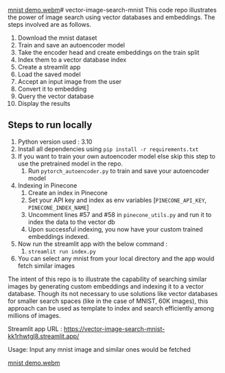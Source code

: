 [mnist demo.webm](https://github.com/vishalsmb/vector-image-search-mnist/assets/30661709/fadd38fc-db5d-42ad-9da7-48cd890ab3e8)# vector-image-search-mnist
This code repo illustrates the power of image search using vector databases and embeddings.
The steps involved are as follows.
1. Download the mnist dataset
2. Train and save an autoencoder model
3. Take the encoder head and create embeddings on the train split
4. Index them to a vector database index 
5. Create a streamlit app
6. Load the saved model
7. Accept an input image from the user 
8. Convert it to embedding
9. Query the vector database
10. Display the results

## Steps to run locally
1. Python version used : 3.10
2. Install all dependencies using ```pip install -r requirements.txt```
3. If you want to train your own autoencoder model else skip this step to use the pretrained model in the repo.
   1. Run ```pytorch_autoencoder.py``` to train and save your autoencoder model
4. Indexing in Pinecone
   1. Create an index in Pinecone
   2. Set your API key and index as env variables [```PINECONE_API_KEY```, ```PINECONE_INDEX_NAME```]
   3. Uncomment lines #57 and #58 in ```pinecone_utils.py``` and run it to index the data to the vector db
   4. Upon successful indexing, you now have your custom trained embeddings indexed.
6. Now run the streamlit app with the below command :
   1. ```streamlit run index.py``` 
7. You can select any mnist from your local directory and the app would fetch similar images 

The intent of this repo is to illustrate the capability of searching similar images by generating 
custom embeddings and indexing it to a vector database. Though its not necessary to use solutions like vector 
databases for smaller search spaces (like in the case of MNIST, 60K images), this approach can be used as template
to index and search efficiently among millions of images.

Streamlit app URL : https://vector-image-search-mnist-kk1rhwtgl8.streamlit.app/

Usage: Input any mnist image and similar ones would be fetched

[mnist demo.webm](https://github.com/vishalsmb/vector-image-search-mnist/assets/30661709/7277da7f-46b8-448b-8b25-f2eeff6702f4)
